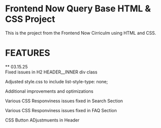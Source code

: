 # Frontend Now Query Base HTML & CSS Project
This is the project from the Frontend Now Cirriculm using HTML and CSS.

# FEATURES

** 03.15.25  
Fixed issues in H2 HEADER__INNER div class

Adjusted style.css to include list-style-type: none;

Additional improvements and optimizations

Various CSS Responviness issues fixed in Search Section

Various CSS Responviness issues fixed in FAQ Section

CSS Button ADjustmuents in Header